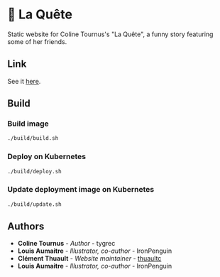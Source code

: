 # :book: La Quête

Static website for Coline Tournus's "La Quête", a funny story featuring some of her friends.

## Link

See it [here](https://la-quete.thuault.com).

## Build

### Build image

```bash
./build/build.sh
```

### Deploy on Kubernetes

```bash
./build/deploy.sh
```

### Update deployment image on Kubernetes

```bash
./build/update.sh
```

## Authors

* **Coline Tournus** - *Author* - tygrec
* **Louis Aumaitre** - *Illustrator, co-author* - IronPenguin
* **Clément Thuault** - *Website maintainer* - [thuaultc](https://github.com/thuaultc)
* **Louis Aumaitre** - *Illustrator, co-author* - IronPenguin
